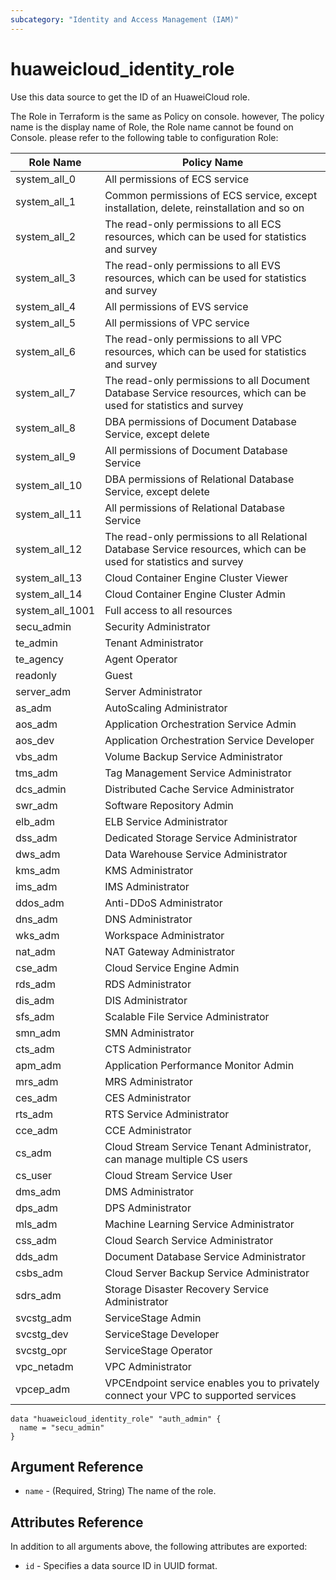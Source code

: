 ```yaml
---
subcategory: "Identity and Access Management (IAM)"
---
```


# huaweicloud\_identity\_role

Use this data source to get the ID of an HuaweiCloud role.

The Role in Terraform is the same as Policy on console. however,
The policy name is the display name of Role, the Role name cannot
be found on Console. please refer to the following table to configuration
Role:

Role Name | Policy Name
---- | ---
system_all_0 | All permissions of ECS service
system_all_1 | Common permissions of ECS service, except installation, delete, reinstallation and so on
system_all_2 | The read-only permissions to all ECS resources, which can be used for statistics and survey
system_all_3 | The read-only permissions to all EVS resources, which can be used for statistics and survey
system_all_4 | All permissions of EVS service
system_all_5 | All permissions of VPC service
system_all_6 | The read-only permissions to all VPC resources, which can be used for statistics and survey
system_all_7 | The read-only permissions to all Document Database Service resources, which can be used for statistics and survey
system_all_8 | DBA permissions of Document Database Service, except delete
system_all_9 | All permissions of Document Database Service
system_all_10 | DBA permissions of Relational Database Service, except delete
system_all_11 | All permissions of Relational Database Service
system_all_12 | The read-only permissions to all Relational Database Service resources, which can be used for statistics and survey
system_all_13 | Cloud Container Engine Cluster Viewer
system_all_14 | Cloud Container Engine Cluster Admin
system_all_1001 | Full access to all resources
secu_admin | Security Administrator
te_admin | Tenant Administrator
te_agency | Agent Operator
readonly | Guest
server_adm | Server Administrator
as_adm | AutoScaling Administrator
aos_adm | Application Orchestration Service Admin
aos_dev | Application Orchestration Service Developer
vbs_adm | Volume Backup Service Administrator
tms_adm | Tag Management Service Administrator
dcs_admin | Distributed Cache Service Administrator
swr_adm | Software Repository Admin
elb_adm | ELB Service Administrator
dss_adm | Dedicated Storage Service Administrator
dws_adm | Data Warehouse Service Administrator
kms_adm | KMS Administrator
ims_adm | IMS Administrator
ddos_adm | Anti-DDoS Administrator
dns_adm | DNS Administrator
wks_adm | Workspace Administrator
nat_adm | NAT Gateway Administrator
cse_adm | Cloud Service Engine Admin
rds_adm | RDS Administrator
dis_adm | DIS Administrator
sfs_adm | Scalable File Service Administrator
smn_adm | SMN Administrator
cts_adm | CTS Administrator
apm_adm | Application Performance Monitor Admin
mrs_adm | MRS Administrator
ces_adm | CES Administrator
rts_adm | RTS Service Administrator
cce_adm | CCE Administrator
cs_adm | Cloud Stream Service Tenant Administrator, can manage multiple CS users
cs_user | Cloud Stream Service User
dms_adm | DMS Administrator
dps_adm | DPS Administrator
mls_adm | Machine Learning Service Administrator
css_adm | Cloud Search Service Administrator
dds_adm | Document Database Service Administrator
csbs_adm | Cloud Server Backup Service Administrator
sdrs_adm | Storage Disaster Recovery Service Administrator
svcstg_adm | ServiceStage Admin
svcstg_dev | ServiceStage Developer
svcstg_opr | ServiceStage Operator
vpc_netadm | VPC Administrator
vpcep_adm | VPCEndpoint service enables you to privately connect your VPC to supported services

```hcl
data "huaweicloud_identity_role" "auth_admin" {
  name = "secu_admin"
}
```

## Argument Reference

* `name` - (Required, String) The name of the role.

## Attributes Reference

In addition to all arguments above, the following attributes are exported:

* `id` - Specifies a data source ID in UUID format.

